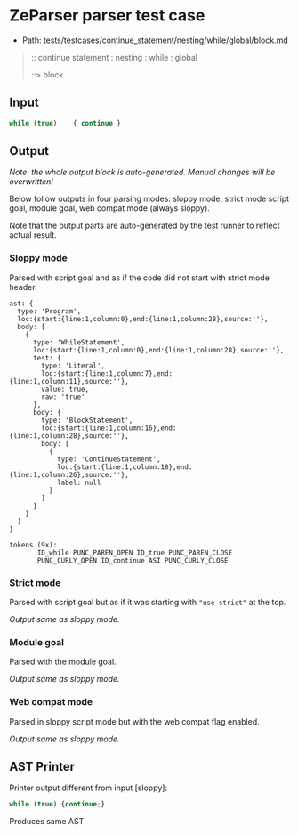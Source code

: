 # ZeParser parser test case

- Path: tests/testcases/continue_statement/nesting/while/global/block.md

> :: continue statement : nesting : while : global
>
> ::> block

## Input

`````js
while (true)    { continue }
`````

## Output

_Note: the whole output block is auto-generated. Manual changes will be overwritten!_

Below follow outputs in four parsing modes: sloppy mode, strict mode script goal, module goal, web compat mode (always sloppy).

Note that the output parts are auto-generated by the test runner to reflect actual result.

### Sloppy mode

Parsed with script goal and as if the code did not start with strict mode header.

`````
ast: {
  type: 'Program',
  loc:{start:{line:1,column:0},end:{line:1,column:28},source:''},
  body: [
    {
      type: 'WhileStatement',
      loc:{start:{line:1,column:0},end:{line:1,column:28},source:''},
      test: {
        type: 'Literal',
        loc:{start:{line:1,column:7},end:{line:1,column:11},source:''},
        value: true,
        raw: 'true'
      },
      body: {
        type: 'BlockStatement',
        loc:{start:{line:1,column:16},end:{line:1,column:28},source:''},
        body: [
          {
            type: 'ContinueStatement',
            loc:{start:{line:1,column:18},end:{line:1,column:26},source:''},
            label: null
          }
        ]
      }
    }
  ]
}

tokens (9x):
       ID_while PUNC_PAREN_OPEN ID_true PUNC_PAREN_CLOSE
       PUNC_CURLY_OPEN ID_continue ASI PUNC_CURLY_CLOSE
`````

### Strict mode

Parsed with script goal but as if it was starting with `"use strict"` at the top.

_Output same as sloppy mode._

### Module goal

Parsed with the module goal.

_Output same as sloppy mode._

### Web compat mode

Parsed in sloppy script mode but with the web compat flag enabled.

_Output same as sloppy mode._

## AST Printer

Printer output different from input [sloppy]:

````js
while (true) {continue;}
````

Produces same AST
